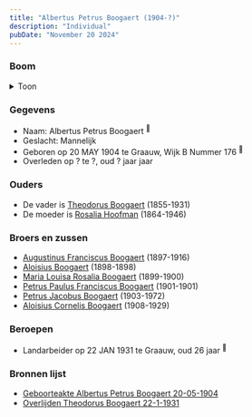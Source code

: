```yaml
---
title: "Albertus Petrus Boogaert (1904-?)"
description: "Individual"
pubDate: "November 20 2024"
---
```


### Boom
<details><summary>Toon</summary>

![test](https://www.plantuml.com/plantuml/svg/ZP9DQm8n48Rl-HL3UsXx4FP35rV4hwAjGgKKU-X9ifjHWzb4aYmYud_lg6jRQ6bx2vDvttcOTthES-lBGZ6tbdh3BIyWu_bwQKsfnRrHneAtN3lwGktPIWg4NDfSuVcDnSRleC0YG-lE9UVHel6x3R8lhhdYpi6U0S30M85sjfBvMgDpxNR1fUvq86O7ncxW-JJAiRFYQhP28umj7UdCagFrLy0TZ8CWR2O0ryDur1WDo7c_aAZ40TgjZ6UxUMQyLzZgm7WwWx3PQC0j2LAeGJsyW-wNThSkbPfpBUQvDSvbXgX85qKmwKyXJECG7YpdvPRuAgWNuxYI71wDMHHSNuY2g4v4ey4m7iQ_48LDcBoISpEfNvp_f0alDFNa6qsxjKKXf5uU--2f_qRMQNA26X5K4iEraikLtw5IPajW1rQjhrQhEbX5_rceb5GuzgOHkqphAyhQKnxFw7-C9OtW8zE_uuc2Ct4Q_7yPNSgFRgM7Mj3jlWC0)
</details>

### Gegevens
- Naam: Albertus Petrus Boogaert <sup><a href="../s00325/" style="text-decoration:none" title="Geboorteakte Albertus Petrus Boogaert 20-05-1904">:link:</a></sup>
- Geslacht: Mannelijk
- Geboren op 20 MAY 1904 te Graauw, Wijk B Nummer 176 <sup><a href="../s00325/" style="text-decoration:none" title="Geboorteakte Albertus Petrus Boogaert 20-05-1904">:link:</a></sup>
- Overleden op ? te ?, oud ? jaar jaar 

### Ouders
- De vader is [Theodorus Boogaert](../i00186/) (1855-1931)
- De moeder is [Rosalia Hoofman](../i00024/) (1864-1946)

### Broers en zussen
- [Augustinus Franciscus Boogaert](../i00187/) (1897-1916)
- [Aloisius Boogaert](../i00188/) (1898-1898)
- [Maria Louisa Rosalia Boogaert](../i00189/) (1899-1900)
- [Petrus Paulus Franciscus Boogaert](../i00190/) (1901-1901)
- [Petrus Jacobus Boogaert](../i00191/) (1903-1972)
- [Aloisius Cornelis Boogaert](../i00193/) (1908-1929)

### Beroepen
- Landarbeider op 22 JAN 1931 te Graauw, oud 26 jaar <sup><a href="../s00330/" style="text-decoration:none" title="Overlijden Theodorus Boogaert 22-1-1931">:link:</a></sup>

### Bronnen lijst
- [Geboorteakte Albertus Petrus Boogaert 20-05-1904](../s00325/)
- [Overlijden Theodorus Boogaert 22-1-1931](../s00330/)